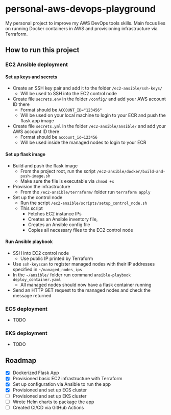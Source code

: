 # personal-aws-devops-playground
My personal project to improve my AWS DevOps tools skills. Main focus lies on running Docker containers in AWS and provisioning infrastructure via Terraform.

## How to run this project
### EC2 Ansible deployment
#### Set up keys and secrets
- Create an SSH key pair and add it to the folder `/ec2-ansible/ssh-keys/`
  - Will be used to SSH into the EC2 control node
- Create file `secrets.env` in the folder `/config/` and add your AWS account ID there
  - Format should be `ACCOUNT_ID="123456"`
  - Will be used on your local machine to login to your ECR and push the flask app image
- Create file `secrets.yml` in the folder `/ec2-ansible/ansible/` and add your AWS account ID there
  - Format should be `account_id=123456`
  - Will be used inside the managed nodes to login to your ECR

#### Set up flask image
- Build and push the flask image
  - From the project root, run the script `/ec2-ansible/docker/build-and-push-image.sh`
  - Make sure the file is executable via `chmod +x`
- Provision the infrastructure
  - From the `/ec2-ansible/terraform/` folder run `terraform apply`
- Set up the control node
  - Run the script `/ec2-ansible/scripts/setup_control_node.sh`
  - This script
    - Fetches EC2 instance IPs
    - Creates an Ansible inventory file,
    - Creates an Ansible config file
    - Copies all necessary files to the EC2 control node

#### Run Ansible playbook
- SSH into EC2 control node
  - Use public IP printed by Terraform
- Use `ssh-keyscan` to register managed nodes with their IP addresses specified in `~/managed_nodes_ips`
- In the `~/ansible/` folder run command `ansible-playbook deploy_container.yaml`
  - All managed nodes should now have a flask container running
- Send an HTTP GET request to the managed nodes and check the message returned

### ECS deployment
- TODO

### EKS deployment
- TODO


## Roadmap
- [x] Dockerized Flask App
- [x] Provisioned basic EC2 infrastructure with Terraform
- [x] Set up configuration via Ansible to run the app
- [x] Provisioned and set up ECS cluster
- [ ] Provisioned and set up EKS cluster
- [ ] Wrote Helm charts to package the app
- [ ] Created CI/CD via GitHub Actions
